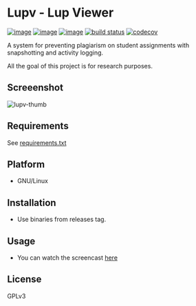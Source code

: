 # Lupv - Lup Viewer

[![image](https://img.shields.io/pypi/v/lupv.svg)](https://pypi.org/project/lupv/)
[![image](https://img.shields.io/pypi/l/lupv.svg)](https://pypi.org/project/lupv/)
[![image](https://img.shields.io/pypi/pyversions/lupv.svg)](https://pypi.org/project/lupv/)
[![build status](https://gitlab.com/azzamsa/lupv/badges/master/build.svg)](https://gitlab.com/azzamsa/lupv/commits/master)
[![codecov](https://codecov.io/gl/azzamsa/lupv/branch/devel/graph/badge.svg)](https://codecov.io/gl/azzamsa/lupv)

A system for preventing plagiarism on student assignments with
snapshotting and activity logging.

All the goal of this project is for research purposes.

## Screeenshot

![lupv-thumb](/uploads/3a3936a39b6bd6eedfe3b2bba6ebbaae/lupv-thumb.png)

## Requirements

See [requirements.txt](requirements.txt)

## Platform

- GNU/Linux

## Installation

- Use binaries from releases tag.

## Usage

- You can watch the screencast [here](https://youtu.be/gY7bVipbd_w)

## License

GPLv3




